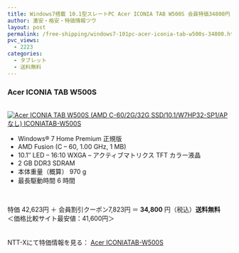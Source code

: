 ```yaml
---
title: Windows7搭載 10.1型スレートPC Acer ICONIA TAB W500S 会員特価34800円！送料無料！
author: 激安・格安・特価情報ツウ
layout: post
permalink: /free-shipping/windows7-101pc-acer-iconia-tab-w500s-34800.html
pvc_views:
  - 2223
categories:
  - タブレット
  - 送料無料
---
```

### Acer ICONIA TAB W500S

<div class="img-bg2 img_L">
  <a href="http://px.a8.net/svt/ejp?a8mat=ZYP6S+8IMA3E+S1Q+BWGDT&#038;a8ejpredirect=http://nttxstore.jp/_II_EI13727292" target="_blank"><br /> <img border="0" alt="Acer ICONIA TAB W500S (AMD C-60/2G/32G SSD/10.1/W7HP32-SP1/APなし) ICONIATAB-W500S" src="http://i1.wp.com/image.nttxstore.jp/l2_images/E/EI/EI13727292.jpg?w=120" data-recalc-dims="1" /></a>
</div>

<!--more-->

  * Windows® 7 Home Premium 正規版
  * AMD Fusion (C &#8211; 60, 1.00 GHz, 1 MB)
  * 10.1&#8243; LED &#8211; 16:10 WXGA &#8211; アクティブマトリクス TFT カラー液晶
  * 2 GB DDR3 SDRAM
  * 本体重量（概算） 970 g
  * 最長駆動時間 6 時間

<br clear="all" />

特価 42,623円 ＋ 会員割引クーポン7,823円 ＝ <span class="tokka-price"><strong>34,800</strong></span> 円（税込）**送料無料**  
＜価格比較サイト最安値：41,600円＞

　  
NTT-Xにて特価情報を見る： <span class="fs150p"><a href="http://px.a8.net/svt/ejp?a8mat=ZYP6S+8IMA3E+S1Q+BWGDT&#038;a8ejpredirect=http://nttxstore.jp/_II_EI13727292" target="_blank">Acer ICONIATAB-W500S</a></span>